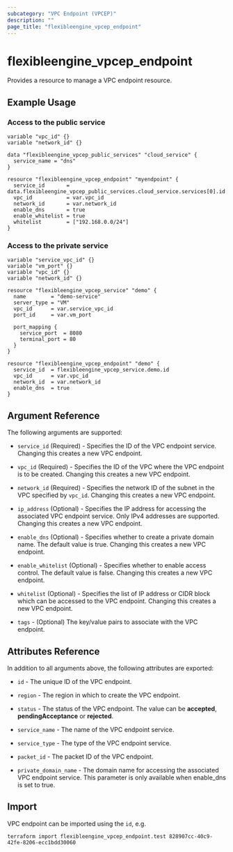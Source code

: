 ```yaml
---
subcategory: "VPC Endpoint (VPCEP)"
description: ""
page_title: "flexibleengine_vpcep_endpoint"
---
```


# flexibleengine_vpcep_endpoint

Provides a resource to manage a VPC endpoint resource.

## Example Usage

### Access to the public service

```hcl
variable "vpc_id" {}
variable "network_id" {}

data "flexibleengine_vpcep_public_services" "cloud_service" {
  service_name = "dns"
}

resource "flexibleengine_vpcep_endpoint" "myendpoint" {
  service_id       = data.flexibleengine_vpcep_public_services.cloud_service.services[0].id
  vpc_id           = var.vpc_id
  network_id       = var.network_id
  enable_dns       = true
  enable_whitelist = true
  whitelist        = ["192.168.0.0/24"]
}
```

### Access to the private service

```hcl
variable "service_vpc_id" {}
variable "vm_port" {}
variable "vpc_id" {}
variable "network_id" {}

resource "flexibleengine_vpcep_service" "demo" {
  name        = "demo-service"
  server_type = "VM"
  vpc_id      = var.service_vpc_id
  port_id     = var.vm_port

  port_mapping {
    service_port  = 8080
    terminal_port = 80
  }
}

resource "flexibleengine_vpcep_endpoint" "demo" {
  service_id  = flexibleengine_vpcep_service.demo.id
  vpc_id      = var.vpc_id
  network_id  = var.network_id
  enable_dns  = true
}
```

## Argument Reference

The following arguments are supported:

* `service_id` (Required) - Specifies the ID of the VPC endpoint service.
    Changing this creates a new VPC endpoint.

* `vpc_id` (Required) - Specifies the ID of the VPC where the VPC endpoint is to be created.
    Changing this creates a new VPC endpoint.

* `network_id` (Required) - Specifies the network ID of the subnet in the VPC specified by `vpc_id`.
    Changing this creates a new VPC endpoint.

* `ip_address` (Optional) - Specifies the IP address for accessing the associated VPC endpoint service.
    Only IPv4 addresses are supported. Changing this creates a new VPC endpoint.

* `enable_dns` (Optional) - Specifies whether to create a private domain name. The default value is true.
    Changing this creates a new VPC endpoint.

* `enable_whitelist` (Optional) - Specifies whether to enable access control. The default value is false.
    Changing this creates a new VPC endpoint.

* `whitelist` (Optional) - Specifies the list of IP address or CIDR block which can be accessed to the VPC endpoint.
    Changing this creates a new VPC endpoint.

* `tags` - (Optional) The key/value pairs to associate with the VPC endpoint.

## Attributes Reference

In addition to all arguments above, the following attributes are exported:

* `id` - The unique ID of the VPC endpoint.

* `region` - The region in which to create the VPC endpoint.

* `status` - The status of the VPC endpoint. The value can be **accepted**, **pendingAcceptance** or **rejected**.

* `service_name` - The name of the VPC endpoint service.

* `service_type` - The type of the VPC endpoint service.

* `packet_id` - The packet ID of the VPC endpoint.

* `private_domain_name` -  The domain name for accessing the associated VPC endpoint service.
    This parameter is only available when enable_dns is set to true.

## Import

VPC endpoint can be imported using the `id`, e.g.

```shell
terraform import flexibleengine_vpcep_endpoint.test 828907cc-40c9-42fe-8206-ecc1bdd30060
```

